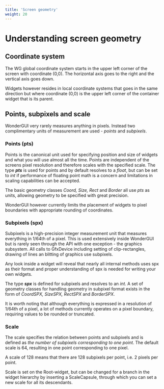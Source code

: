 ```yaml
---
title: 'Screen geometry'
weight: 20
---
```


# Understanding screen geometry



## Coordinate system

The WG global coordinate system starts in the upper left corner of the screen with coordinate (0,0). The horizontal axis goes to the right and the vertical axis goes down.

Widgets however resides in local coordinate systems that goes in the same direction but where coordinate (0,0) is the upper left corner of the container widget that is its parent.



## Points, subpixels and scale

WonderGUI very rarely measures anything in pixels. Instead two complimentary units of measurement are used - *points* and *subpixels*.

### Points (pts)

Points is the canonical unit used for specifying position and size of widgets and what you will use almost all the time. Points are independent of the screens pixel resolution and therefore scales with the specified scale. The type ***pts*** is used for points and by default resolves to a *float*, but can be set to *int* if performance of floating point math is a concern and limitations in scaling capabilities can be accepted.

The basic geometry classes *Coord, Size, Rect* and *Border* all use *pts* as units, allowing geometry to be specified with great precision.

WonderGUI however currently limits the placement of widgets to pixel boundaries with appropriate rounding of coordinates.

### Subpixels (spx)

Subpixels is a high-precision integer measurement unit that measures everything in 1/64th of a pixel. This is used extensively inside WonderGUI but is rarely seen through the API with one exception - the graphics subsystem. All calls to GfxDevice including setting of clip-rectangles, drawing of lines an blitting of graphics use subpixels.

Any look inside a widget will reveal that nearly all internal methods uses spx as their format and proper understanding of spx is needed for writing your own widgets.

The type ***spx*** is defined for subpixels and resolves to an *int*. A set of geometry classes for handling geometry in subpixel format exists in the form of *CoordSPX, SizeSPX, RectSPX* and *BorderSPX*.

It is worth noting that although everything is expressed in a resolution of 1/64th of a pixel, a lot of methods currently operates on a pixel boundary, requiring values to be rounded or truncated.

### Scale

The scale specifies the relation between points and subpixels and is defined as *the number of subpixels corresponding to one point*. The default scale is 64, resulting in one point corresponding to one pixel.

A scale of 128 means that there are 128 subpixels per point, i.e. 2 pixels per point.

Scale is set on the Root-widget, but can be changed for a branch in the widget hierarchy by inserting a ScaleCapsule, through which you can set a new scale for all its descendants. 
